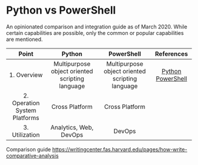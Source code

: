 # Python vs PowerShell

An opinionated comparison and integration guide as of March 2020. While certain capabilities are possible, only the common or popular capabilities are mentioned.

| Point | Python | PowerShell | References |
|:-:|:-:|:-:|:-:|
| 1. Overview | Multipurpose object oriented scripting language | Multipurpose object oriented scripting language | [Python](https://en.wikipedia.org/wiki/Python_%28programming_language%29) [PowerShell](https://en.wikipedia.org/wiki/PowerShell) |
| 2. Operation System Platforms | Cross Platform | Cross Platform | |  
| 3. Utilization | Analytics, Web, DevOps | DevOps |

Comparison guide https://writingcenter.fas.harvard.edu/pages/how-write-comparative-analysis

